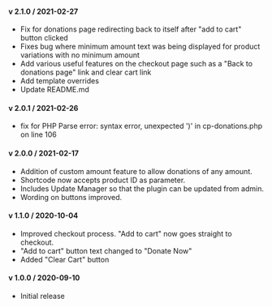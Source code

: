 #### v 2.1.0 / 2021-02-27
* Fix for donations page redirecting back to itself after "add to cart" button clicked
* Fixes bug where minimum amount text was being displayed for product variations with no minimum amount
* Add various useful features on the checkout page such as a "Back to donations page" link and clear cart link
* Add template overrides
* Update README.md

#### v 2.0.1 / 2021-02-26
* fix for PHP Parse error:  syntax error, unexpected ')' in cp-donations.php on line 106

#### v 2.0.0 / 2021-02-17
* Addition of custom amount feature to allow donations of any amount.
* Shortcode now accepts product ID as parameter.
* Includes Update Manager so that the plugin can be updated from admin.
* Wording on buttons improved.

#### v 1.1.0 / 2020-10-04
* Improved checkout process. "Add to cart" now goes straight to checkout.
* "Add to cart" button text changed to "Donate Now"
* Added "Clear Cart" button 

#### v 1.0.0 / 2020-09-10
* Initial  release
